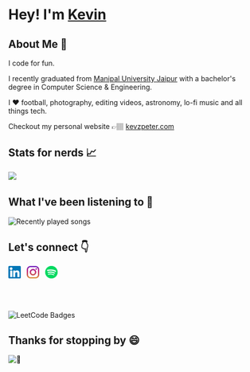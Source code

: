 <h1>Hey! I'm <a href="https://kevzpeter.com">Kevin</a></h1>

<h2>About Me 🤠</h2>

I code for fun.

I recently graduated from [Manipal University Jaipur](https://jaipur.manipal.edu "College website!") with a bachelor's degree in Computer Science & Engineering.

I ❤ football, photography, editing videos, astronomy, lo-fi music and all things tech.

Checkout my personal website 👉🏽 [kevzpeter.com](https://kevzpeter.com)

<h2>Stats for nerds 📈</h2>

<p>
<img src="https://github-readme-stats.vercel.app/api?username=kevzpeter&border_radius=10px&title_color=fff&text_color=fff&show_icons=true&bg_color=45,00f260,0575e6&icon_color=212121&hide_border=true" />
</p>

<h2>What I've been listening to 🎵</h2>

![Recently played songs](https://spotify-recently-played-readme.vercel.app/api?user=kevzpeter)

<h2>Let's connect 👇</h2>

<p>
  <a href="https://www.linkedin.com/in/kevinpeterk"><img width="25" height="25" src="/icons/linkedin.svg"></a>
  &nbsp;
  <a href="https://www.instagram.com/kevzpeter"><img width="25" height="25" src="/icons/instagram.svg"></a>
  &nbsp;
  <a href="https://open.spotify.com/user/kevzpeter"><img width="25" height="25" src="/icons/spotify.svg"></a>
   &nbsp;
</p>
<br></br>

![LeetCode Badges](https://leetcode-badge-showcase.vercel.app/api?username=kevzpeter&theme=beach&filter=daily)

<!-- <h2>HOLOPIN Board ❇️</h2> -->

<!-- [![@kevzpeter's Holopin board](https://holopin.me/kevzpeter)](https://holopin.io/@kevzpeter) -->

<h2>Thanks for stopping by 😄</h2>

![👀](https://visitor-badge.glitch.me/badge?page_id=KevzPeter.Kevzpeter)
